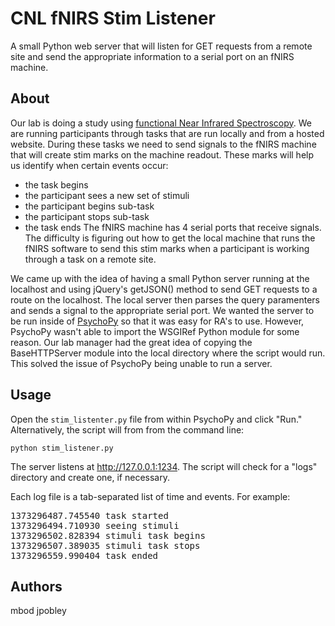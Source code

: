 CNL fNIRS Stim Listener
===================
A small Python web server that will listen for GET requests from a remote site and send the appropriate information to a serial port on an fNIRS machine.

About
-------------------
Our lab is doing a study using [functional Near Infrared Spectroscopy](http://fnirs.org/). We are running participants through tasks that are run locally and from a hosted website. During these tasks we need to send signals to the fNIRS machine that will create stim marks on the machine readout. These marks will help us identify when certain events occur:
-   the task begins
-   the participant sees a new set of stimuli
-   the participant begins sub-task
-   the participant stops sub-task
-   the task ends
The fNIRS machine has 4 serial ports that receive signals. The difficulty is figuring out how to get the local machine that runs the fNIRS software to send this stim marks when a participant is working through a task on a remote site.

We came up with the idea of having a small Python server running at the localhost and using jQuery's getJSON() method to send GET requests to a route on the localhost. The local server then parses the query paramenters and sends a signal to the appropriate serial port. We wanted the server to be run inside of [PsychoPy](http://www.psychopy.org "PsychoPy") so that it was easy for RA's to use. However, PsychoPy wasn't able to import the WSGIRef Python module for some reason. Our lab manager had the great idea of copying the BaseHTTPServer module into the local directory where the script would run. This solved the issue of PsychoPy being unable to run a server.

Usage
-------------------

Open the <code>stim_listenter.py</code> file from within PsychoPy and click "Run." Alternatively, the script will from from the command line:
<pre><code>python stim_listener.py</code></pre>
The server listens at http://127.0.0.1:1234. The script will check for a "logs" directory and create one, if necessary.

Each log file is a tab-separated list of time and events. For example:
<pre>
1373296487.745540 task started
1373296494.710930 seeing stimuli
1373296502.828394 stimuli task begins
1373296507.389035 stimuli task stops
1373296559.990404 task ended
</pre>

Authors
-------------------
mbod
jpobley
